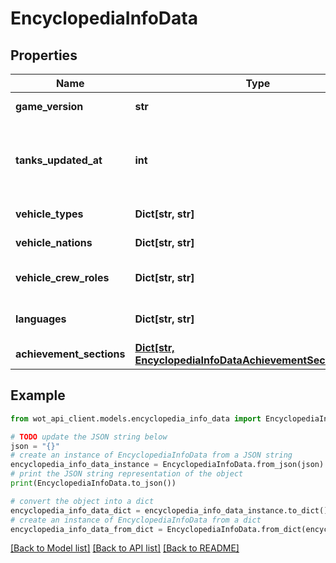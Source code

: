 # EncyclopediaInfoData


## Properties

Name | Type | Description | Notes
------------ | ------------- | ------------- | -------------
**game_version** | **str** | Game client version | 
**tanks_updated_at** | **int** | Time when vehicles details in Tankopedia were updated | 
**vehicle_types** | **Dict[str, str]** | Available vehicle types | 
**vehicle_nations** | **Dict[str, str]** | Nations available | 
**vehicle_crew_roles** | **Dict[str, str]** | Available crew qualifications | 
**languages** | **Dict[str, str]** | List of supported languages | 
**achievement_sections** | [**Dict[str, EncyclopediaInfoDataAchievementSectionsValue]**](EncyclopediaInfoDataAchievementSectionsValue.md) | Award sections | 

## Example

```python
from wot_api_client.models.encyclopedia_info_data import EncyclopediaInfoData

# TODO update the JSON string below
json = "{}"
# create an instance of EncyclopediaInfoData from a JSON string
encyclopedia_info_data_instance = EncyclopediaInfoData.from_json(json)
# print the JSON string representation of the object
print(EncyclopediaInfoData.to_json())

# convert the object into a dict
encyclopedia_info_data_dict = encyclopedia_info_data_instance.to_dict()
# create an instance of EncyclopediaInfoData from a dict
encyclopedia_info_data_from_dict = EncyclopediaInfoData.from_dict(encyclopedia_info_data_dict)
```
[[Back to Model list]](../README.md#documentation-for-models) [[Back to API list]](../README.md#documentation-for-api-endpoints) [[Back to README]](../README.md)


